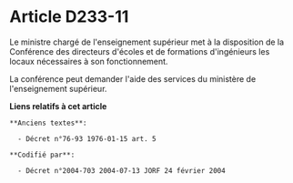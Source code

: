 # Article D233-11

Le ministre chargé de l'enseignement supérieur met à la disposition de la Conférence des directeurs d'écoles et de formations
d'ingénieurs les locaux nécessaires à son fonctionnement.

La conférence peut demander l'aide des services du ministère de l'enseignement supérieur.

**Liens relatifs à cet article**

	**Anciens textes**:

	  - Décret n°76-93 1976-01-15 art. 5

	**Codifié par**:

	  - Décret n°2004-703 2004-07-13 JORF 24 février 2004
